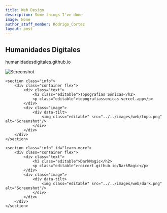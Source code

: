 ```yaml
---
title: Web Design
description: Some things I've done
image: None
author_staff_member: Rodrigo_Cortez
layout: post
---
```

<body> 
<!-- <section class="hero" style="background-image: url({% include relative-src.html src=page.image %})"> -->

<div class="content">
	<section class="info" id="learn-more">
		<div class="container flex">
			<div class="text">
				<h2 class="editable">Humanidades Digitales</h2>
				<p class="editable">humanidadesdigitales.github.io</p>
			</div>
			<div class="image">
				<div data-tilt>
					<img class="editable" src="../../images/web/hd.png" alt="Screenshot"/>
				</div>
			</div>
		</div>
	</section>

	<section class="info">
		<div class="container flex">
			<div class="text">
				<h2 class="editable">Topografías Sónicas</h2>
				<p class="editable">topografiassonicas.vercel.app</p>
			</div>
			<div class="image">
				<div data-tilt>
					<img class="editable" src="../../images/web/topo.png" alt="Screenshot"/>
				</div>
			</div>
		</div>
	</section>

	<section class="info" id="learn-more">
		<div class="container flex">
			<div class="text">
				<h2 class="editable">DarkMagic</h2>
				<p class="editable">roicort.github.io/DarkMagic</p>
			</div>
			<div class="image">
				<div data-tilt>
					<img class="editable" src="../../images/web/dark.png" alt="Screenshot"/>
				</div>
			</div>
		</div>
	</section>
</div>
<script src="https://code.jquery.com/jquery-3.4.1.slim.js"></script> <!-- Load jQuery first -->
<script src="https://unpkg.com/tilt.js@1.2.1/dest/tilt.jquery.min.js"></script> <!-- Load Tilt.js library -->
</body>